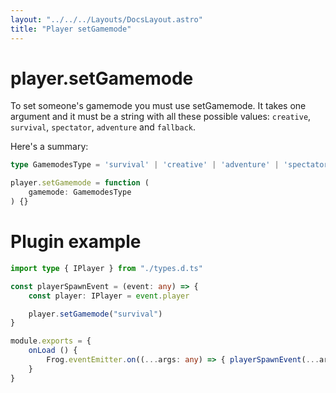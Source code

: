 ```yaml
---
layout: "../../../Layouts/DocsLayout.astro"
title: "Player setGamemode"
---
```


# player.setGamemode

To set someone's gamemode you must use setGamemode. It takes one argument and it must be a string with all these possible values: `creative`, `survival`, `spectator`, `adventure` and `fallback`.

Here's a summary:

```ts
type GamemodesType = 'survival' | 'creative' | 'adventure' | 'spectator' | 'fallback'

player.setGamemode = function (
    gamemode: GamemodesType
) {}
```

# Plugin example

```ts
import type { IPlayer } from "./types.d.ts"

const playerSpawnEvent = (event: any) => {
    const player: IPlayer = event.player

    player.setGamemode("survival")
}

module.exports = {
    onLoad () {
        Frog.eventEmitter.on((...args: any) => { playerSpawnEvent(...args, Frog) })
    }
}
```